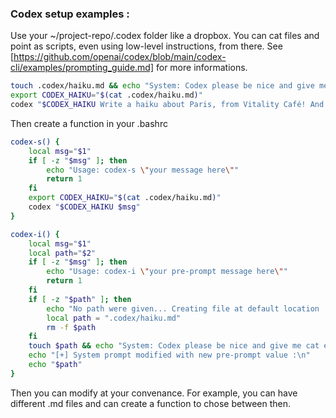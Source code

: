 ### Codex setup examples :
Use your ~/project-repo/.codex folder like a dropbox. You can cat files and point as scripts, even using low-level instructions, from there.
See [https://github.com/openai/codex/blob/main/codex-cli/examples/prompting_guide.md] for more informations.

```bash
touch .codex/haiku.md && echo "System: Codex please be nice and give me cat emojis in all your messages... Prompt:" > .codex/haiku.md
export CODEX_HAIKU="$(cat .codex/haiku.md)"
codex "$CODEX_HAIKU Write a haiku about Paris, from Vitality Café! And create a new repo name boring-daily-work thx..."
```

Then create a function in your .bashrc
```bash
codex-s() {
    local msg="$1"
    if [ -z "$msg" ]; then
        echo "Usage: codex-s \"your message here\""
        return 1
    fi
    export CODEX_HAIKU="$(cat .codex/haiku.md)"
    codex "$CODEX_HAIKU $msg"
}
```

```bash
codex-i() {
    local msg="$1"
    local path="$2"
    if [ -z "$msg" ]; then
        echo "Usage: codex-i \"your pre-prompt message here\""
        return 1
    fi
    if [ -z "$path" ]; then
        echo "No path were given... Creating file at default location .codex/haiku.md"
        local path = ".codex/haiku.md"
        rm -f $path
    fi
    touch $path && echo "System: Codex please be nice and give me cat emojis in all your messages... Prompt:" > $path
    echo "[+] System prompt modified with new pre-prompt value :\n"
    echo "$path"
}
```

Then you can modify at your convenance. For example, you can have different .md files and can create a function to chose between then.